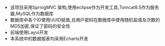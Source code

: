 * 该项目采用SpringMVC 架构,使用eclipse作为开发工具,Tomcat8.5作为服务器,MySQL作为数据库
* 数据库中各个ID使用UUID赋值,且用户密码在数据库中使用随机盐值及次数的MD5加密,保证了密码的安全性
* 前端使用Layui开发
* 本系统中的数据报表均采用Echarts开发